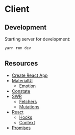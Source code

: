 # Client

## Development

Starting server for development:

```sh
yarn run dev
```

## Resources

- [Create React App](https://create-react-app.dev)
- [MaterialUI](https://mui.com)
  - [Emotion](https://emotion.sh/docs/introduction)
- [Constate](https://github.com/diegohaz/constate)
- [SWR](https://swr.vercel.app)
  - [Fetchers](https://swr.vercel.app/docs/data-fetching)
  - [Mutations](https://swr.vercel.app/docs/mutation)
- [React](https://reactjs.org)
  - [Hooks](https://reactjs.org/docs/hooks-intro.html)
  - [Context](https://reactjs.org/docs/context.html)
- [Promises](https://developer.mozilla.org/en-US/docs/Web/JavaScript/Guide/Using_promises)
